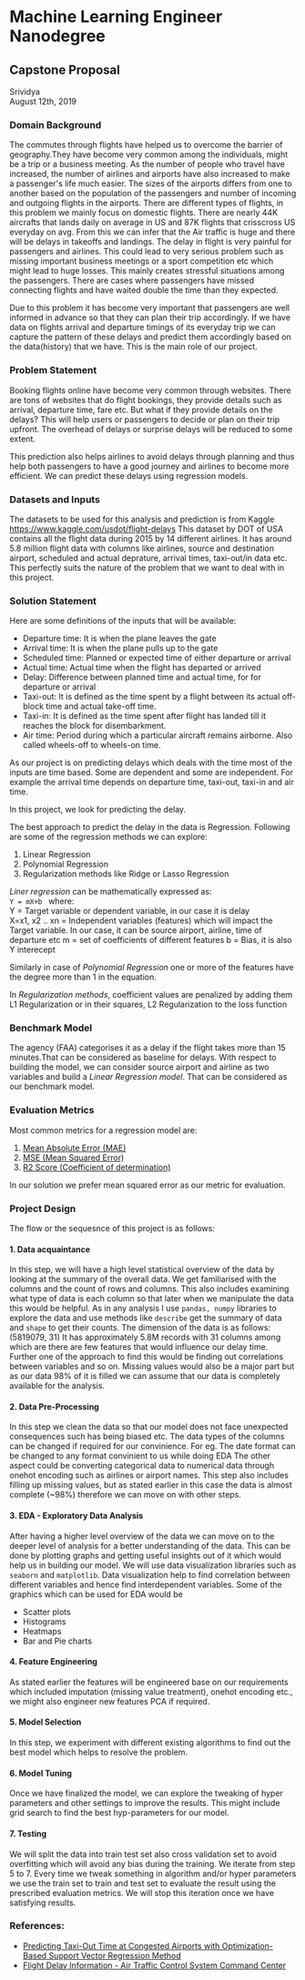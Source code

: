 # Machine Learning Engineer Nanodegree
## Capstone Proposal
Srividya  
August 12th, 2019

### Domain Background
The commutes through flights have helped us to overcome the barrier of geography.They have become very common among the individuals, might be a trip or a business meeting. As the number of people who travel have increased, the number of airlines and airports have also increased to make a passenger's life much easier. The sizes of the airports differs from one to another based on the population of the passengers and number of incoming and outgoing flights in the airports. There are different types of flights, in this problem we mainly focus on domestic flights. There are nearly 44K aircrafts that lands daily on average in US and 87K flights that crisscross US everyday on avg. From this we can infer that the Air traffic is huge and there will be delays in takeoffs and landings. The delay in flight is very painful for passengers and airlines. This could lead to very serious problem such as missing important business meetings or a sport competition etc which might lead to huge losses. This mainly creates stressful situations among the passengers. There are cases where passengers have missed connecting flights and have waited double the time than they expected.

Due to this problem it has become very important that passengers are well informed in advance so that they can plan their trip accordingly. If we have data on flights arrival and departure timings of its everyday trip we can capture the pattern of these delays and predict them accordingly based on the data(history) that we have. This is the main role of our project.

### Problem Statement

Booking flights online have become very common through websites. There are tons of websites that do flight bookings, they provide details such as arrival, departure time, fare etc. But what if they provide details on the delays? This will help users or passengers to decide or plan on their trip upfront. The overhead of delays or surprise delays will be reduced to some extent. 

This prediction also helps airlines to avoid delays through planning and thus help both passengers to have a good journey and airlines to become more efficient. We can predict these delays using regression models.

### Datasets and Inputs

The datasets to be used for this analysis and prediction is from Kaggle https://www.kaggle.com/usdot/flight-delays
This dataset by DOT of USA contains all the flight data during 2015 by 14 different airlines. It has around 5.8 million flight data with columns like airlines, source and destination airport, scheduled and actual deprature, arrival times, taxi-out/in data etc. This perfectly suits the nature of the problem that we want to deal with in this project.

### Solution Statement

Here are some definitions of the inputs that will be available:
- Departure time: It is when the plane leaves the gate
- Arrival time: It is when the plane pulls up to the gate
- Scheduled time: Planned or expected time of either departure or arrival
- Actual time: Actual time when the flight has departed or arrived 
- Delay: Difference between planned time and actual time, for for departure or arrival
- Taxi-out: It is defined as the time spent by a flight between its actual off-block time and actual take-off time. 
- Taxi-in: It is defined as the time spent after flight has landed till it reaches the block for disembarkment.
- Air time: Period during which a particular aircraft remains airborne. Also called wheels-off to wheels-on time.

As our project is on predicting delays which deals with the time most of the inputs are time based. Some are dependent and some are independent. For example the arrival time depends on departure time, taxi-out, taxi-in and air time.

In this project, we look for predicting the delay. 

The best approach to predict the delay in the data is Regression. Following are some of the regression methods we can explore:

1. Linear Regression
2. Polynomial Regression
3. Regularization methods like Ridge or Lasso Regression

*Liner regression* can be mathematically expressed as: <br>
``` Y = mX+b  ```  where: <br> 
Y = Target variable or dependent variable, in our case it is delay <br> 
X=x1, x2 .. xn = Independent variables (features) which will impact the Target variable. In our case, it can be source airport, airline, time of departure etc
m = set of coefficients of different features
b = Bias, it is also Y interecept

Similarly in case of *Polynomial Regression* one or more of the features have the degree more than 1 in the equation.

In *Regularization methods*, coefficient values are penalized by adding them L1 Regularization or in their squares, L2 Regularization to the loss function

### Benchmark Model

The agency (FAA) categorises it as a delay if the flight takes more than 15 minutes.That can be considered as baseline for delays. With respect to building the model, we can consider source airport and airline as two variables and build a *Linear Regression model*. That can be considered as our benchmark model. 

### Evaluation Metrics

Most common metrics for a regression model are:
1. [Mean Absolute Error (MAE)](https://en.wikipedia.org/wiki/Mean_absolute_error)
2. [MSE (Mean Squared Error)](https://en.wikipedia.org/wiki/Mean_squared_error)
3. [R2 Score (Coefficient of determination)](https://en.wikipedia.org/wiki/Coefficient_of_determination)

In our solution we prefer mean squared error as our metric for evaluation.

### Project Design
The flow or the sequesnce of this project is as follows:

#### 1. Data acquaintance
In this step, we will have a high level statistical overview of the data by looking at the summary of the overall data. We get familiarised with the columns and the count of rows and columns. This also includes examining what type of data is each column so that later when we manipulate the data this would be helpful.
As in any analysis I use ```pandas, numpy``` libraries to explore the data and use methods like ```describe``` get the summary of data and ```shape``` to get their counts. 
The dimension of the data is as follows: (5819079, 31)
It has approximately 5.8M records with 31 columns among which are there are few features that would influence our delay time. 
Further one of the approach to find this would be finding out correlations between variables and so on.
Missing values would also be a major part but as our data 98% of it is filled we can assume that our data is completely available for the analysis.

#### 2. Data Pre-Processing

In this step we clean the data so that our model does not face unexpected consequences such has being biased etc.
The data types of the columns can be changed if required for our convinience. For eg. The date format can be changed to any format convinient to us while doing EDA
The other aspect could be converting categorical data to numerical data through onehot encoding such as airlines or airport names.
This step also includes filling up missing values, but as stated earlier in this case the data is almost complete (~98%) therefore we can move on with other steps. 

#### 3. EDA - Exploratory Data Analysis

After having a higher level overview of the data we can move on to the deeper level of analysis for a better understanding of the data.
This can be done by plotting graphs and getting useful insights out of it which would help us in building our model. We will use data visualization libraries such as ```seaborn``` and ```matplotlib```. Data visualization help to find correlation between different variables and hence find interdependent variables.
Some of the graphics which can be used for EDA would be 
- Scatter plots 
- Histograms
- Heatmaps
- Bar and Pie charts

#### 4. Feature Engineering

As stated earlier the features will be engineered base on our requirements which included imputation (missing value treatment), onehot encoding etc., we might also engineer new features PCA if required.

#### 5. Model Selection
In this step, we experiment with different existing algorithms to find out the best model which helps to resolve the problem.

#### 6. Model Tuning
Once we have finalized the model, we can explore the tweaking of hyper parameters and other settings to improve the results.
This might include grid search to find the best hyp-parameters for our model.

#### 7. Testing

We will split the data into train test set also cross validation set to avoid overfitting which will avoid any bias during the training. 
We iterate from step 5 to 7. Every time we tweak something in algorithm and/or hyper parameters we use the train set to train and test set to evaluate the result using the prescribed evaluation metrics. We will stop this iteration once we have satisfying results.

### References:
- [Predicting Taxi-Out Time at Congested Airports with Optimization-Based Support Vector Regression Method](https://www.hindawi.com/journals/mpe/2018/7509508/)
- [Flight Delay Information - Air Traffic Control System Command Center](https://www.fly.faa.gov/flyfaa/usmap.jsp)


